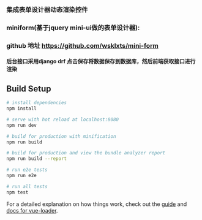 


### 集成表单设计器动态渲染控件  <br /> 
### miniform(基于jquery mini-ui做的表单设计器):
### github 地址 https://github.com/wsklxts/mini-form  <br /> 

#### 后台接口采用django drf 点击保存将数据保存到数据库，然后前端获取接口进行渲染



## Build Setup

``` bash
# install dependencies
npm install

# serve with hot reload at localhost:8080
npm run dev

# build for production with minification
npm run build

# build for production and view the bundle analyzer report
npm run build --report

# run e2e tests
npm run e2e

# run all tests
npm test
```

For a detailed explanation on how things work, check out the [guide](http://vuejs-templates.github.io/webpack/) and [docs for vue-loader](http://vuejs.github.io/vue-loader).
